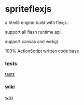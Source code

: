 # spriteflexjs

a html5 engine build with flexjs.

support all flash runtime api.

support canvas and webgl.

100% ActionScript written code base

### tests

<a href='http://matrix3d.github.io/assets/html5/flexjsstage3d/bin/js-release'>tests</a>

### wiki

<a href='https://github.com/matrix3d/spriteflexjs/wiki'>wiki</a>
